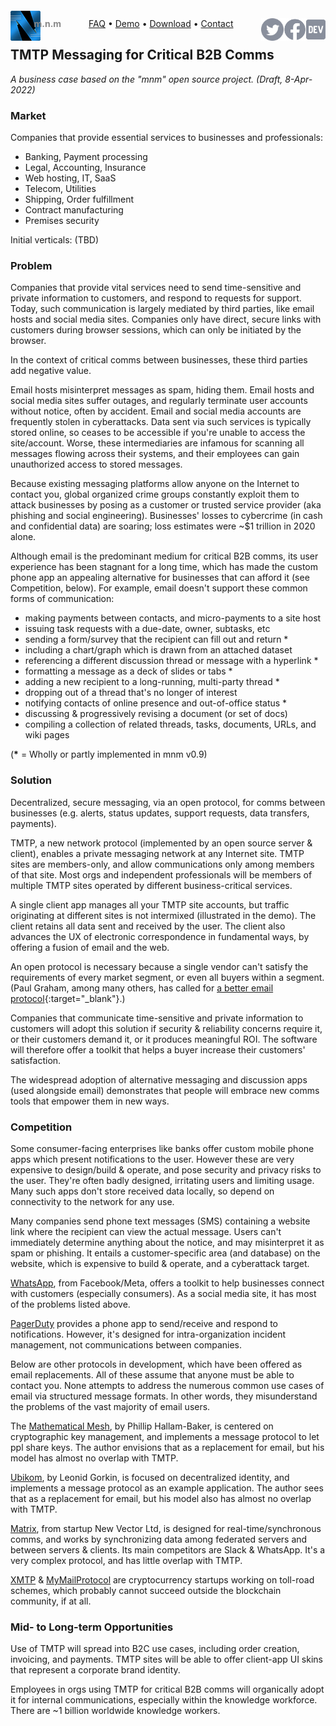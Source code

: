 <script src="//gc.zgo.at/count.js" async
        data-goatcounter="https://mnmnotmail.goatcounter.com/count"></script>

<div style="text-align:center">
   <a href="/"><img align="left" style="margin-top:-12px" src="logo-48-bleed-bright.png">
      <div style="float:left; margin-left:-0.75em; font-weight:bold; color:#888">m.n.m</div></a>
   <a href="https://dev.to/mnmnotmail"      ><img height="36" align="right" src="icon-dev-gray.svg"></a>
   <a href="https://facebook.com/mnmnotmail"><img height="36" align="right" src="icon-fb-gray-58.png"></a>
   <a href="https://twitter.com/mnmnotmail" ><img height="36" align="right" src="icon-tw-gray.svg"></a>
   <a href="/faq.html">FAQ</a> &bull;
   <a href="/demo.html">Demo</a> &bull;
   <a href="/#download--startup">Download</a> &bull;
   <a href="/#got-an-issue-idea-insight">Contact</a>
</div>

## TMTP Messaging for Critical B2B Comms

_A business case based on the "mnm" open source project. (Draft, 8-Apr-2022)_

### Market

Companies that provide essential services to businesses and professionals:

- Banking, Payment processing
- Legal, Accounting, Insurance
- Web hosting, IT, SaaS
- Telecom, Utilities
- Shipping, Order fulfillment
- Contract manufacturing
- Premises security

Initial verticals: (TBD)

### Problem

Companies that provide vital services need to send time-sensitive and private information to customers, and respond to requests for support.
Today, such communication is largely mediated by third parties, like email hosts and social media sites.
Companies only have direct, secure links with customers during browser sessions, which can only be initiated by the browser.

In the context of critical comms between businesses, these third parties add negative value.

Email hosts misinterpret messages as spam, hiding them.
Email hosts and social media sites suffer outages, and regularly terminate user accounts without notice, often by accident.
Email and social media accounts are frequently stolen in cyberattacks.
Data sent via such services is typically stored online, so ceases to be accessible if you're unable to access the site/account.
Worse, these intermediaries are infamous for scanning all messages flowing across their systems, 
and their employees can gain unauthorized access to stored messages.

Because existing messaging platforms allow anyone on the Internet to contact you, 
global organized crime groups constantly exploit them to attack businesses by posing as a customer or trusted service provider 
(aka phishing and social engineering).
Businesses' losses to cybercrime (in cash and confidential data) are soaring; 
loss estimates were ~$1 trillion in 2020 alone.

Although email is the predominant medium for critical B2B comms, 
its user experience has been stagnant for a long time, 
which has made the custom phone app an appealing alternative for businesses that can afford it (see Competition, below).
For example, email doesn't support these common forms of communication:
- making payments between contacts, and micro-payments to a site host
- issuing task requests with a due-date, owner, subtasks, etc
- sending a form/survey that the recipient can fill out and return *
- including a chart/graph which is drawn from an attached dataset
- referencing a different discussion thread or message with a hyperlink *
- formatting a message as a deck of slides or tabs *
- adding a new recipient to a long-running, multi-party thread *
- dropping out of a thread that's no longer of interest
- notifying contacts of online presence and out-of-office status *
- discussing & progressively revising a document (or set of docs)
- compiling a collection of related threads, tasks, documents, URLs, and wiki pages

(__*__ = Wholly or partly implemented in mnm v0.9)

### Solution

Decentralized, secure messaging, via an open protocol, for comms between businesses 
(e.g. alerts, status updates, support requests, data transfers, payments).

TMTP, a new network protocol (implemented by an open source server & client), enables a private messaging network at any Internet site.
TMTP sites are members-only, and allow communications only among members of that site. 
Most orgs and independent professionals will be members of multiple TMTP sites operated by different business-critical services.

A single client app manages all your TMTP site accounts, but traffic originating at different sites is not intermixed 
(illustrated in the demo).
The client retains all data sent and received by the user.
The client also advances the UX of electronic correspondence in fundamental ways, by offering a fusion of email and the web.

An open protocol is necessary because a single vendor can't satisfy the requirements of every market segment, 
or even all buyers within a segment.
(Paul Graham, among many others, has called for [a better email protocol](http://www.paulgraham.com/ambitious.html){:target="_blank"}.)

Companies that communicate time-sensitive and private information to customers will adopt this solution if 
security & reliability concerns require it, or their customers demand it, or it produces meaningful ROI.
The software will therefore offer a toolkit that helps a buyer increase their customers' satisfaction.

The widespread adoption of alternative messaging and discussion apps (used alongside email) 
demonstrates that people will embrace new comms tools that empower them in new ways.

### Competition

Some consumer-facing enterprises like banks offer custom mobile phone apps which present notifications to the user.
However these are very expensive to design/build & operate, and pose security and privacy risks to the user.
They're often badly designed, irritating users and limiting usage.
Many such apps don't store received data locally, so depend on connectivity to the network for any use.

Many companies send phone text messages (SMS) containing a website link where the recipient can view the actual message.
Users can't immediately determine anything about the notice, and may misinterpret it as spam or phishing.
It entails a customer-specific area (and database) on the website, which is expensive to build & operate, 
and a cyberattack target.

[WhatsApp](https://developers.facebook.com/products/whatsapp), from Facebook/Meta, 
offers a toolkit to help businesses connect with customers (especially consumers).
As a social media site, it has most of the problems listed above.

[PagerDuty](https://pagerduty.com/) provides a phone app to send/receive and respond to notifications.
However, it's designed for intra-organization incident management, not communications between companies. 

Below are other protocols in development, which have been offered as email replacements.
All of these assume that anyone must be able to contact you.
None attempts to address the numerous common use cases of email via structured message formats.
In other words, they misunderstand the problems of the vast majority of email users.

The [Mathematical Mesh](https://mathmesh.com), by Phillip Hallam-Baker, is centered on cryptographic key management, 
and implements a message protocol to let ppl share keys.
The author envisions that as a replacement for email, but his model has almost no overlap with TMTP.

[Ubikom](https://ubikom.cc/), by Leonid Gorkin, is focused on decentralized identity, 
and implements a message protocol as an example application.
The author sees that as a replacement for email, but his model also has almost no overlap with TMTP.

[Matrix](https://matrix.org), from startup New Vector Ltd, is designed for real-time/synchronous comms, 
and works by synchronizing data among federated servers and between servers & clients.
Its main competitors are Slack & WhatsApp.
It's a very complex protocol, and has little overlap with TMTP.

[XMTP](https://twitter.com/xmtp_) & [MyMailProtocol](https://twitter.com/MyMailProtocol) are cryptocurrency startups working on toll-road schemes, 
which probably cannot succeed outside the blockchain community, if at all.

### Mid- to Long-term Opportunities

Use of TMTP will spread into B2C use cases, including order creation, invoicing, and payments.
TMTP sites will be able to offer client-app UI skins that represent a corporate brand identity.

Employees in orgs using TMTP for critical B2B comms will organically adopt it for internal communications, 
especially within the knowledge workforce. 
There are ~1 billion worldwide knowledge workers. 
